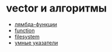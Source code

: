 # vector и алгоритмы

* [лямбда-функции](./lambda/lambda.md)
* [function](./std_function/function.md)
* [filesystem](./filesystem)
* [умные указатели](./smart_pointers/pointers.md)